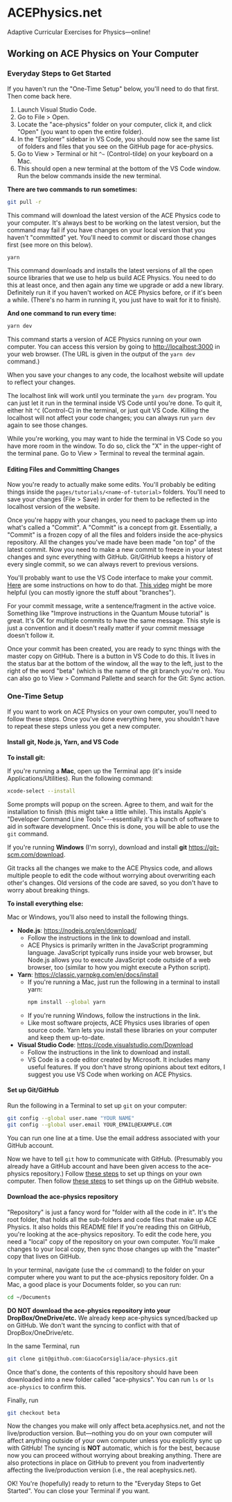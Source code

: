 # ACEPhysics.net

Adaptive Curricular Exercises for Physics—online!

## Working on ACE Physics on Your Computer

### Everyday Steps to Get Started

If you haven't run the "One-Time Setup" below, you'll need to do that first.  Then come back here.

1. Launch Visual Studio Code.
2. Go to File > Open.
3. Locate the "ace-physics" folder on your computer, click it, and click "Open" (you want to open the entire folder).
4. In the "Explorer" sidebar in VS Code, you should now see the same list of folders and files that you see on the GitHub page for ace-physics.
5. Go to View > Terminal or hit `^~` (Control-tilde) on your keyboard on a Mac.
6. This should open a new terminal at the bottom of the VS Code window.  Run the below commands inside the new terminal.

**There are two commands to run sometimes:**

```sh
git pull -r
```

This command will download the latest version of the ACE Physics code to your computer.  It's always best to be working on the latest version, but the command may fail if you have changes on your local version that you haven't "committed" yet.  You'll need to commit or discard those changes first (see more on this below).

```sh
yarn
```

This command downloads and installs the latest versions of all the open source libraries that we use to help us build ACE Physics.  You need to do this at least once, and then again any time we upgrade or add a new library.  Definitely run it if you haven't worked on ACE Physics before, or if it's been a while.  (There's no harm in running it, you just have to wait for it to finish).

**And one command to run every time:**

```sh
yarn dev
```

This command starts a version of ACE Physics running on your own computer.  You can access this version by going to <http://localhost:3000> in your web browser.  (The URL is given in the output of the `yarn dev` command.)

When you save your changes to any code, the localhost website will update to reflect your changes.

The localhost link will work until you terminate the `yarn dev` program.  You can just let it run in the terminal inside VS Code until you're done.  To quit it, either hit `^C` (Control-C) in the terminal, or just quit VS Code.  Killing the localhost will not affect your code changes; you can always run `yarn dev` again to see those changes.

While you're working, you may want to hide the terminal in VS Code so you have more room in the window.  To do so, click the "X" in the upper-right of the terminal pane.  Go to View > Terminal to reveal the terminal again.

#### Editing Files and Committing Changes

Now you're ready to actually make some edits.  You'll probably be editing things inside the `pages/tutorials/<name-of-tutorial>` folders.  You'll need to save your changes (File > Save) in order for them to be reflected in the localhost version of the website.

Once you're happy with your changes, you need to package them up into what's called a "Commit".  A "Commit" is a concept from git.  Essentially, a "Commit" is a frozen copy of all the files and folders inside the ace-physics repository.  All the changes you've made have been made "on top" of the latest commit.  Now you need to make a new commit to freeze in your latest changes and sync everything with GitHub.  Git/GitHub keeps a history of every single commit, so we can always revert to previous versions.

You'll probably want to use the VS Code interface to make your commit.  [Here](https://code.visualstudio.com/docs/editor/versioncontrol#_commit) are some instructions on how to do that.  [This video](https://code.visualstudio.com/docs/introvideos/versioncontrol) might be more helpful (you can mostly ignore the stuff about "branches").

For your commit message, write a sentence/fragment in the active voice.  Something like "Improve instructions in the Quantum Mouse tutorial" is great.  It's OK for multiple commits to have the same message.  This style is just a convention and it doesn't really matter if your commit message doesn't follow it.

Once your commit has been created, you are ready to sync things with the master copy on GitHub.  There is a button in VS Code to do this.  It lives in the status bar at the bottom of the window, all the way to the left, just to the right of the word "beta" (which is the name of the git branch you're on).  You can also go to View > Command Pallette and search for the Git: Sync action.

### One-Time Setup

If you want to work on ACE Physics on your own computer, you'll need to follow these steps.  Once you've done everything here, you shouldn't have to repeat these steps unless you get a new computer.

#### Install git, Node.js, Yarn, and VS Code

**To install git:**

If you're running a **Mac**, open up the Terminal app (it's inside Applications/Utilities).  Run the following command:

```sh
xcode-select --install
```

Some prompts will popup on the screen.  Agree to them, and wait for the installation to finish (this might take a little while).  This installs Apple's "Developer Command Line Tools"---essentially it's a bunch of software to aid in software development.  Once this is done, you will be able to use the `git` command.

If you're running **Windows** (I'm sorry), download and install **git** https://git-scm.com/download.

Git tracks all the changes we make to the ACE Physics code, and allows multiple people to edit the code without worrying about overwriting each other's changes.  Old versions of the code are saved, so you don't have to worry about breaking things.

**To install everything else:**

Mac or Windows, you'll also need to install the following things.

- **Node.js**: https://nodejs.org/en/download/
  - Follow the instructions in the link to download and install.
  - ACE Physics is primarily written in the JavaScript programming language.  JavaScript typically runs inside your web browser, but Node.js allows you to execute JavaScript code outside of a web browser, too (similar to how you might execute a Python script).
- **Yarn**: https://classic.yarnpkg.com/en/docs/install
  - If you're running a Mac, just run the following in a terminal to install yarn:
    ```sh
    npm install --global yarn
    ```
  - If you're running Windows, follow the instructions in the link.
  - Like most software projects, ACE Physics uses libraries of open source code.  Yarn lets you install these libraries on your computer and keep them up-to-date.
- **Visual Studio Code**: https://code.visualstudio.com/Download
  - Follow the instructions in the link to download and install.
  - VS Code is a code editor created by Microsoft.  It includes many useful features.  If you don't have strong opinions about text editors, I suggest you use VS Code when working on ACE Physics.

#### Set up Git/GitHub

Run the following in a Terminal to set up `git` on your computer:
```sh
git config --global user.name "YOUR NAME"
git config --global user.email YOUR_EMAIL@EXAMPLE.COM
```
You can run one line at a time.  Use the email address associated with your GitHub account.

Now we have to tell `git` how to communicate with GitHub.  (Presumably you already have a GitHub account and have been given access to the ace-physics repository.)  Follow [these steps](https://docs.github.com/en/github/authenticating-to-github/generating-a-new-ssh-key-and-adding-it-to-the-ssh-agent) to set up things on your own computer.  Then follow [these steps](https://docs.github.com/en/github/authenticating-to-github/adding-a-new-ssh-key-to-your-github-account) to set things up on the GitHub website.

#### Download the ace-physics repository

"Repository" is just a fancy word for "folder with all the code in it".  It's the root folder, that holds all the sub-folders and code files that make up ACE Physics.  It also holds this README file!  If you're reading this on GitHub, you're looking at the ace-physics repository.  To edit the code here, you need a "local" copy of the repository on your own computer.  You'll make changes to your local copy, then sync those changes up with the "master" copy that lives on GitHub.

In your terminal, navigate (use the `cd` command) to the folder on your computer where you want to put the ace-physics repository folder.  On a Mac, a good place is your Documents folder, so you can run:

```sh
cd ~/Documents
```

**DO NOT download the ace-physics repository into your DropBox/OneDrive/etc.**  We already keep ace-physics synced/backed up on GitHub.  We don't want the syncing to conflict with that of DropBox/OneDrive/etc.

In the same Terminal, run

```sh
git clone git@github.com:GiacoCorsiglia/ace-physics.git
```

Once that's done, the contents of this repository should have been downloaded into a new folder called "ace-physics".  You can run `ls` or `ls ace-physics` to confirm this.

Finally, run

```sh
git checkout beta
```

Now the changes you make will only affect beta.acephysics.net, and not the live/production version.  But—nothing you do on your own computer will affect anything outside of your own computer unless you explicitly sync up with GitHub!  The syncing is **NOT** automatic, which is for the best, because now you can proceed without worrying about breaking anything.  There are also protections in place on GitHub to prevent you from inadvertently affecting the live/production version (i.e., the real acephysics.net).

OK!  You're (hopefully) ready to return to the "Everyday Steps to Get Started".  You can close your Terminal if you want.

